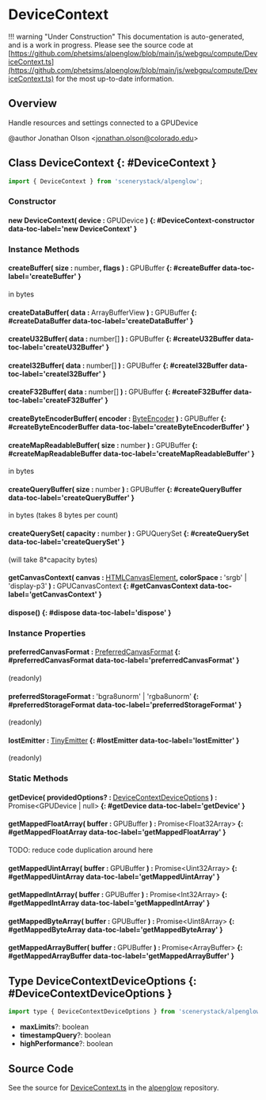 # DeviceContext

!!! warning "Under Construction"
    This documentation is auto-generated, and is a work in progress. Please see the source code at
    [https://github.com/phetsims/alpenglow/blob/main/js/webgpu/compute/DeviceContext.ts](https://github.com/phetsims/alpenglow/blob/main/js/webgpu/compute/DeviceContext.ts) for the most up-to-date information.

## Overview

Handle resources and settings connected to a GPUDevice

@author Jonathan Olson &lt;jonathan.olson@colorado.edu&gt;

## Class DeviceContext {: #DeviceContext }


```js
import { DeviceContext } from 'scenerystack/alpenglow';
```
### Constructor

#### new DeviceContext( device : <span style="font-weight: 400;">GPUDevice</span> ) {: #DeviceContext-constructor data-toc-label='new DeviceContext' }

### Instance Methods

#### createBuffer( size : <span style="font-weight: 400;"><span style="color: hsla(calc(var(--md-hue) + 180deg),80%,40%,1);">number</span></span>, flags ) : <span style="font-weight: 400;">GPUBuffer</span> {: #createBuffer data-toc-label='createBuffer' }

in bytes

#### createDataBuffer( data : <span style="font-weight: 400;">ArrayBufferView</span> ) : <span style="font-weight: 400;">GPUBuffer</span> {: #createDataBuffer data-toc-label='createDataBuffer' }

#### createU32Buffer( data : <span style="font-weight: 400;"><span style="color: hsla(calc(var(--md-hue) + 180deg),80%,40%,1);">number</span>[]</span> ) : <span style="font-weight: 400;">GPUBuffer</span> {: #createU32Buffer data-toc-label='createU32Buffer' }

#### createI32Buffer( data : <span style="font-weight: 400;"><span style="color: hsla(calc(var(--md-hue) + 180deg),80%,40%,1);">number</span>[]</span> ) : <span style="font-weight: 400;">GPUBuffer</span> {: #createI32Buffer data-toc-label='createI32Buffer' }

#### createF32Buffer( data : <span style="font-weight: 400;"><span style="color: hsla(calc(var(--md-hue) + 180deg),80%,40%,1);">number</span>[]</span> ) : <span style="font-weight: 400;">GPUBuffer</span> {: #createF32Buffer data-toc-label='createF32Buffer' }

#### createByteEncoderBuffer( encoder : <span style="font-weight: 400;">[ByteEncoder](../alpenglow/ByteEncoder.md)</span> ) : <span style="font-weight: 400;">GPUBuffer</span> {: #createByteEncoderBuffer data-toc-label='createByteEncoderBuffer' }

#### createMapReadableBuffer( size : <span style="font-weight: 400;"><span style="color: hsla(calc(var(--md-hue) + 180deg),80%,40%,1);">number</span></span> ) : <span style="font-weight: 400;">GPUBuffer</span> {: #createMapReadableBuffer data-toc-label='createMapReadableBuffer' }

in bytes

#### createQueryBuffer( size : <span style="font-weight: 400;"><span style="color: hsla(calc(var(--md-hue) + 180deg),80%,40%,1);">number</span></span> ) : <span style="font-weight: 400;">GPUBuffer</span> {: #createQueryBuffer data-toc-label='createQueryBuffer' }

in bytes (takes 8 bytes per count)

#### createQuerySet( capacity : <span style="font-weight: 400;"><span style="color: hsla(calc(var(--md-hue) + 180deg),80%,40%,1);">number</span></span> ) : <span style="font-weight: 400;">GPUQuerySet</span> {: #createQuerySet data-toc-label='createQuerySet' }

(will take 8*capacity bytes)

#### getCanvasContext( canvas : <span style="font-weight: 400;">[HTMLCanvasElement](https://developer.mozilla.org/en-US/docs/Web/API/HTMLCanvasElement)</span>, colorSpace : <span style="font-weight: 400;">'srgb' | 'display-p3'</span> ) : <span style="font-weight: 400;">GPUCanvasContext</span> {: #getCanvasContext data-toc-label='getCanvasContext' }

#### dispose() {: #dispose data-toc-label='dispose' }

### Instance Properties

#### preferredCanvasFormat : <span style="font-weight: 400;">[PreferredCanvasFormat](../alpenglow/WebGPUAPI.md#PreferredCanvasFormat)</span> {: #preferredCanvasFormat data-toc-label='preferredCanvasFormat' }

(readonly)

#### preferredStorageFormat : <span style="font-weight: 400;">'bgra8unorm' | 'rgba8unorm'</span> {: #preferredStorageFormat data-toc-label='preferredStorageFormat' }

(readonly)

#### lostEmitter : <span style="font-weight: 400;">[TinyEmitter](../axon/TinyEmitter.md)</span> {: #lostEmitter data-toc-label='lostEmitter' }

(readonly)

### Static Methods

#### getDevice( providedOptions? : <span style="font-weight: 400;">[DeviceContextDeviceOptions](../alpenglow/DeviceContext.md#DeviceContextDeviceOptions)</span> ) : <span style="font-weight: 400;">Promise&lt;GPUDevice | <span style="color: hsla(calc(var(--md-hue) + 180deg),80%,40%,1);">null</span>&gt;</span> {: #getDevice data-toc-label='getDevice' }

#### getMappedFloatArray( buffer : <span style="font-weight: 400;">GPUBuffer</span> ) : <span style="font-weight: 400;">Promise&lt;Float32Array&gt;</span> {: #getMappedFloatArray data-toc-label='getMappedFloatArray' }

TODO: reduce code duplication around here

#### getMappedUintArray( buffer : <span style="font-weight: 400;">GPUBuffer</span> ) : <span style="font-weight: 400;">Promise&lt;Uint32Array&gt;</span> {: #getMappedUintArray data-toc-label='getMappedUintArray' }

#### getMappedIntArray( buffer : <span style="font-weight: 400;">GPUBuffer</span> ) : <span style="font-weight: 400;">Promise&lt;Int32Array&gt;</span> {: #getMappedIntArray data-toc-label='getMappedIntArray' }

#### getMappedByteArray( buffer : <span style="font-weight: 400;">GPUBuffer</span> ) : <span style="font-weight: 400;">Promise&lt;Uint8Array&gt;</span> {: #getMappedByteArray data-toc-label='getMappedByteArray' }

#### getMappedArrayBuffer( buffer : <span style="font-weight: 400;">GPUBuffer</span> ) : <span style="font-weight: 400;">Promise&lt;ArrayBuffer&gt;</span> {: #getMappedArrayBuffer data-toc-label='getMappedArrayBuffer' }



## Type DeviceContextDeviceOptions {: #DeviceContextDeviceOptions }


```js
import type { DeviceContextDeviceOptions } from 'scenerystack/alpenglow';
```


- **maxLimits**?: <span style="color: hsla(calc(var(--md-hue) + 180deg),80%,40%,1);">boolean</span>
- **timestampQuery**?: <span style="color: hsla(calc(var(--md-hue) + 180deg),80%,40%,1);">boolean</span>
- **highPerformance**?: <span style="color: hsla(calc(var(--md-hue) + 180deg),80%,40%,1);">boolean</span>




## Source Code

See the source for [DeviceContext.ts](https://github.com/phetsims/alpenglow/blob/main/js/webgpu/compute/DeviceContext.ts) in the [alpenglow](https://github.com/phetsims/alpenglow) repository.
